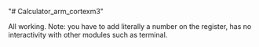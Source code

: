 
"# Calculator_arm_cortexm3"

All working.
Note: you have to add literally a number on the register, has no interactivity with other modules such as terminal.

